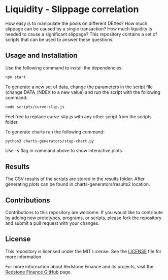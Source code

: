 # Liquidity - Slippage correlation

How easy is to manipulate the pools on different DEXes? How much slippage can be caused by a single transaction? How much liquidity is needed to cause a significant slippage? This repository contains a set of scripts that can be used to answer these questions.

## Usage and Installation

Use the following command to install the dependencies:

```bash
npm start
```

To generate a new set of data, change the parameters in the script file (change DATA_INDEX to a new value) and run the script with the following command:

```bash
node scripts/curve-slip.js
```

Feel free to replace curve-slip.js with any other script from the scripts folder.

To generate charts run the following command:

```bash
python3 charts-generators/step-chart.py
```

Use -s flag in command above to show interactive plots.

## Results

The CSV results of the scripts are stored in the results folder. After generating plots can be found in charts-generators/results2 location.

## Contributions

Contributions to this repository are welcome. If you would like to contribute by adding new prototypes, programs, or scripts, please fork the repository and submit a pull request with your changes.

## License

This repository is licensed under the MIT License. See the [LICENSE](LICENSE) file for more information.

For more information about Redstone Finance and its projects, visit the [Redstone Finance GitHub](https://github.com/redstone-finance) page.
